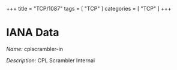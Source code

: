+++
title = "TCP/1087"
tags = [ "TCP" ]
categories = [ "TCP" ]
+++

# IANA Data

_Name:_ cplscrambler-in

_Description:_ CPL Scrambler Internal

